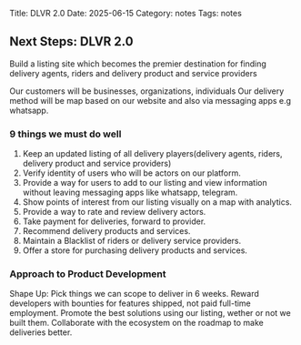 Title: DLVR 2.0
Date: 2025-06-15
Category: notes
Tags: notes

## Next Steps: DLVR 2.0

Build a listing site which becomes the premier destination for finding delivery agents, riders and delivery product and service providers

Our customers will be businesses, organizations, individuals
Our delivery method will be map based on our website and also via messaging apps e.g whatsapp.

    
### 9 things we must do well

1. Keep an updated listing of all delivery players(delivery agents, riders, delivery product and service providers)
2. Verify identity of users who will be actors on our platform.
3. Provide a way for users to add to our listing and view information without leaving messaging apps like whatsapp, telegram.
4. Show points of interest from our listing visually on a map with analytics.
5. Provide a way to rate and review delivery actors.
6. Take payment for deliveries, forward to provider.
7. Recommend delivery products and services.
8. Maintain a Blacklist of riders or delivery service providers.
9. Offer a store for purchasing delivery products and services. 

### Approach to Product Development
Shape Up: Pick things we can scope to deliver in 6 weeks.
Reward developers with bounties for features shipped, not paid full-time employment.
Promote the best solutions using our listing, wether or not we built them.
Collaborate with the ecosystem on the roadmap to make deliveries better. 